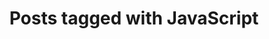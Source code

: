 ---
layout: tag
tag: javascript
title: "Posts tagged with JavaScript"
permalink: /tag/javascript/
---
